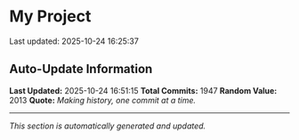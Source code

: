 # My Project


Last updated: 2025-10-24 16:25:37


































































































































































































































































































































































































































































































































































































































































































































































































































































































































































































































































































































































































































































































































































































































































































































































































































































































































































































































































































































































































































































































































































































































































































































































































































## Auto-Update Information

**Last Updated:** 2025-10-24 16:51:15
**Total Commits:** 1947
**Random Value:** 2013
**Quote:** _Making history, one commit at a time._

---
_This section is automatically generated and updated._